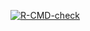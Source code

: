 <!-- badges: start -->
[![R-CMD-check](https://github.com/kevinrue/xaringan_carousel/workflows/R-CMD-check/badge.svg)](https://github.com/kevinrue/xaringan_carousel/actions)
<!-- badges: end -->
